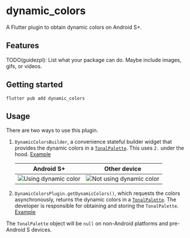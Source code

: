 # dynamic_colors

A Flutter plugin to obtain dynamic colors on Android S+.

## Features

TODO(guidezpl): List what your package can do. Maybe include images, gifs, or videos.

## Getting started

`flutter pub add dynamic_colors`

## Usage

There are two ways to use this plugin. 

1. `DynamicColorsBuilder`, a convenience stateful builder widget that provides
   the dynamic colors in a [`TonalPalette`](lib/tonal_palette.dart). This uses 
   `2.` under the hood. [Example](example/lib/dynamic_colors_builder_example.dart)
   
   Android S+ | Other device 
    --- | ---
   ![Using dynamic color](https://user-images.githubusercontent.com/6655696/131153023-21ed468c-ea99-406b-937a-7043ab9798d5.png) | ![Not using dynamic color](https://user-images.githubusercontent.com/6655696/131153002-e4c33c66-d806-4fa2-bdb1-2b4bbef87375.png)

2. `DynamicColorsPlugin.getDynamicColors()`, which requests the colors 
   asynchronously, returns the dynamic colors in a 
   [`TonalPalette`](lib/tonal_palette.dart). The developer is responsible for 
   obtaining and storing the `TonalPalette`.
   [Example](example/lib/get_dynamic_colors_example.dart)

The `TonalPalette` object will be `null` on non-Android platforms and 
pre-Android S devices.
